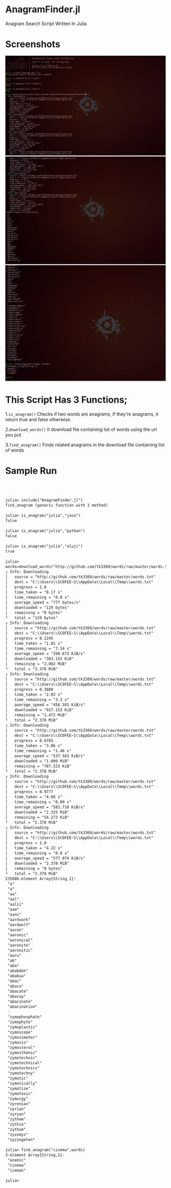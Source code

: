 # AnagramFinder.jl
Anagram Search Script Written In Julia

# Screenshots
![codeRun1](screenshots/finalUpdate1.PNG)
![codeRun2](screenshots/finalUpdate2.PNG)
![codeRun3](screenshots/finalUpdate3.PNG)


# This Script Has 3 Functions;
1.<code>is_anagram()</code> Checks if two words are anagrams, if they're anagrams, it return true and false otherwise.

2.<code>download_words()</code>  It download file containing list of words using the url you put

3.<code>find_anagram()</code>  Finds related anagrams in the download file containing list of words

# Sample Run
<pre>
<code>


julia> include("AnagramFinder.jl")
find_anagram (generic function with 1 method)

julia> is_anagram("julia","java")
false

julia> is_anagram("julia","python")
false

julia> is_anagram("julia","aluji")
true

julia> words=download_words("http://github.com/tk3369/words/raw/master/words.tx
┌ Info: Downloading
│   source = "http://github.com/tk3369/words/raw/master/words.txt"
│   dest = "C:\\Users\\SCOFEE~1\\AppData\\Local\\Temp\\words.txt"
│   progress = 1.0
│   time_taken = "0.17 s"
│   time_remaining = "0.0 s"
│   average_speed = "777 bytes/s"
│   downloaded = "129 bytes"
│   remaining = "0 bytes"
└   total = "129 bytes"
┌ Info: Downloading
│   source = "http://github.com/tk3369/words/raw/master/words.txt"
│   dest = "C:\\Users\\SCOFEE~1\\AppData\\Local\\Temp\\words.txt"
│   progress = 0.1245
│   time_taken = "1.01 s"
│   time_remaining = "7.14 s"
│   average_speed = "298.673 KiB/s"
│   downloaded = "303.153 KiB"
│   remaining = "2.082 MiB"
└   total = "2.378 MiB"
┌ Info: Downloading
│   source = "http://github.com/tk3369/words/raw/master/words.txt"
│   dest = "C:\\Users\\SCOFEE~1\\AppData\\Local\\Temp\\words.txt"
│   progress = 0.3808
│   time_taken = "2.03 s"
│   time_remaining = "3.3 s"
│   average_speed = "456.501 KiB/s"
│   downloaded = "927.153 KiB"
│   remaining = "1.472 MiB"
└   total = "2.378 MiB"
┌ Info: Downloading
│   source = "http://github.com/tk3369/words/raw/master/words.txt"
│   dest = "C:\\Users\\SCOFEE~1\\AppData\\Local\\Temp\\words.txt"
│   progress = 0.6765
│   time_taken = "3.06 s"
│   time_remaining = "1.46 s"
│   average_speed = "537.583 KiB/s"
│   downloaded = "1.609 MiB"
│   remaining = "787.523 KiB"
└   total = "2.378 MiB"
┌ Info: Downloading
│   source = "http://github.com/tk3369/words/raw/master/words.txt"
│   dest = "C:\\Users\\SCOFEE~1\\AppData\\Local\\Temp\\words.txt"
│   progress = 0.9777
│   time_taken = "4.08 s"
│   time_remaining = "0.09 s"
│   average_speed = "582.718 KiB/s"
│   downloaded = "2.325 MiB"
│   remaining = "54.273 KiB"
└   total = "2.378 MiB"
┌ Info: Downloading
│   source = "http://github.com/tk3369/words/raw/master/words.txt"
│   dest = "C:\\Users\\SCOFEE~1\\AppData\\Local\\Temp\\words.txt"
│   progress = 1.0
│   time_taken = "4.22 s"
│   time_remaining = "0.0 s"
│   average_speed = "577.074 KiB/s"
│   downloaded = "2.378 MiB"
│   remaining = "0 bytes"
└   total = "2.378 MiB"
235886-element Array{String,1}:
 "a"
 "a"
 "aa"
 "aal"
 "aalii"
 "aam"
 "aani"
 "aardvark"
 "aardwolf"
 "aaron"
 "aaronic"
 "aaronical"
 "aaronite"
 "aaronitic"
 "aaru"
 "ab"
 "aba"
 "ababdeh"
 "ababua"
 "abac"
 "abaca"
 "abacate"
 "abacay"
 "abacinate"
 "abacination"
 ⋮
 "zymophosphate"
 "zymophyte"
 "zymoplastic"
 "zymoscope"
 "zymosimeter"
 "zymosis"
 "zymosterol"
 "zymosthenic"
 "zymotechnic"
 "zymotechnical"
 "zymotechnics"
 "zymotechny"
 "zymotic"
 "zymotically"
 "zymotize"
 "zymotoxic"
 "zymurgy"
 "zyrenian"
 "zyrian"
 "zyryan"
 "zythem"
 "zythia"
 "zythum"
 "zyzomys"
 "zyzzogeton"

julia> find_anagram("cinema",words)
3-element Array{String,1}:
 "anemic"
 "cinema"
 "iceman"

julia>


</code>
</pre>



